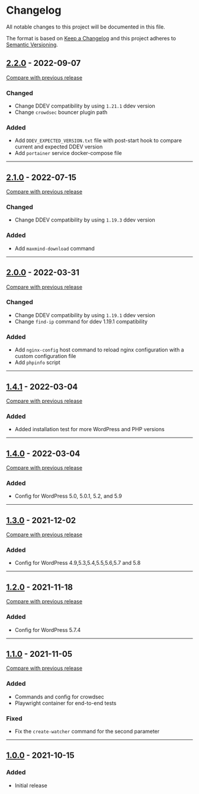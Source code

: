 # Changelog
All notable changes to this project will be documented in this file.

The format is based on [Keep a Changelog](https://keepachangelog.com/en/)
and this project adheres to [Semantic Versioning](https://semver.org/spec/v2.0.0.html).


## [2.2.0](https://github.com/julienloizelet/ddev-wp/releases/tag/v2.2.0) - 2022-09-07
[Compare with previous release](https://github.com/julienloizelet/ddev-wp/compare/v2.1.0...v2.2.0)
### Changed
- Change DDEV compatibility by using `1.21.1` ddev version
- Change `crowdsec` bouncer plugin path

### Added
- Add `DDEV_EXPECTED_VERSION.txt` file with post-start hook to compare current and expected DDEV version
- Add `portainer` service docker-compose file
---
## [2.1.0](https://github.com/julienloizelet/ddev-wp/releases/tag/v2.1.0) - 2022-07-15
[Compare with previous release](https://github.com/julienloizelet/ddev-wp/compare/v2.0.0...v2.1.0)
### Changed
- Change DDEV compatibility by using `1.19.3` ddev version

### Added
- Add `maxmind-download` command
---
## [2.0.0](https://github.com/julienloizelet/ddev-wp/releases/tag/v2.0.0) - 2022-03-31
[Compare with previous release](https://github.com/julienloizelet/ddev-wp/compare/v1.4.1...v2.0.0)
### Changed
- Change DDEV compatibility by using `1.19.1` ddev version
- Change `find-ip` command for ddev 1.19.1 compatibility

### Added
- Add `nginx-config` host command to reload nginx configuration with a custom configuration file
- Add `phpinfo` script
---
## [1.4.1](https://github.com/julienloizelet/ddev-wp/releases/tag/v1.4.1) - 2022-03-04
[Compare with previous release](https://github.com/julienloizelet/ddev-wp/compare/v1.4.0...v1.4.1)
### Added
- Added installation test for more WordPress and PHP versions 
---
## [1.4.0](https://github.com/julienloizelet/ddev-wp/releases/tag/v1.4.0) - 2022-03-04
[Compare with previous release](https://github.com/julienloizelet/ddev-wp/compare/v1.3.0...v1.4.0)
### Added
- Config for WordPress 5.0, 5.0.1, 5.2, and 5.9
---
## [1.3.0](https://github.com/julienloizelet/ddev-wp/releases/tag/v1.3.0) - 2021-12-02
[Compare with previous release](https://github.com/julienloizelet/ddev-wp/compare/v1.2.0...v1.3.0)
### Added
- Config for WordPress 4.9,5.3,5.4,5.5,5.6,5.7 and 5.8
---
## [1.2.0](https://github.com/julienloizelet/ddev-wp/releases/tag/v1.2.0) - 2021-11-18
[Compare with previous release](https://github.com/julienloizelet/ddev-wp/compare/v1.1.0...v1.2.0)
### Added
- Config for WordPress 5.7.4
---
## [1.1.0](https://github.com/julienloizelet/ddev-wp/releases/tag/v1.1.0) - 2021-11-05
[Compare with previous release](https://github.com/julienloizelet/ddev-wp/compare/v1.0.0...v1.1.0)
### Added
- Commands and config for crowdsec
- Playwright container for end-to-end tests

### Fixed
- Fix the `create-watcher` command for the second parameter
---
## [1.0.0](https://github.com/julienloizelet/ddev-wp/releases/tag/v1.0.0) - 2021-10-15

### Added
- Initial release
